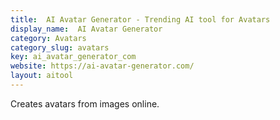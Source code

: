 ```yaml
---
title:  AI Avatar Generator - Trending AI tool for Avatars
display_name:  AI Avatar Generator
category: Avatars
category_slug: avatars
key: ai_avatar_generator_com
website: https://ai-avatar-generator.com/
layout: aitool
---
```


Creates avatars from images online.
